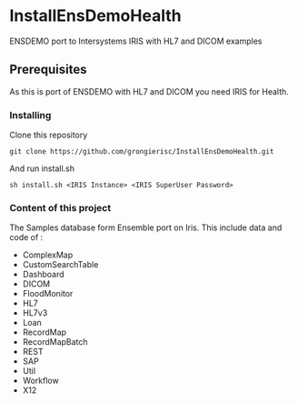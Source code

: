 # InstallEnsDemoHealth

ENSDEMO port to Intersystems IRIS with HL7 and DICOM examples

## Prerequisites

As this is port of ENSDEMO with HL7 and DICOM you need IRIS for Health.

### Installing

Clone this repository

```
git clone https://github.com/grongierisc/InstallEnsDemoHealth.git
```

And run install.sh

```
sh install.sh <IRIS Instance> <IRIS SuperUser Password>
```

### Content of this project

The Samples database form Ensemble port on Iris.
This include data and code of :

* ComplexMap
* CustomSearchTable
* Dashboard
* DICOM
* FloodMonitor
* HL7
* HL7v3
* Loan
* RecordMap
* RecordMapBatch
* REST
* SAP
* Util
* Workflow
* X12


